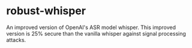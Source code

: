 # robust-whisper
An improved version of OpenAI's ASR model whisper. This improved version is 25% secure than the vanilla whisper against signal processing attacks.

